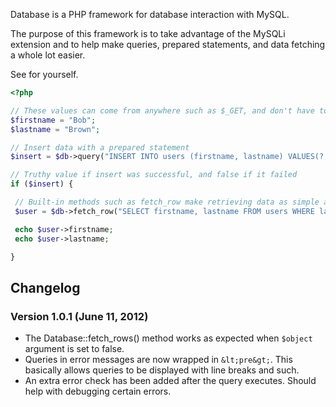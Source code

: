 Database is a PHP framework for database interaction with MySQL.

The purpose of this framework is to take advantage of the MySQLi extension and to help make queries, prepared statements, and data fetching a whole lot easier.

See for yourself.

```php
<?php

// These values can come from anywhere such as $_GET, and don't have to be escaped
$firstname = "Bob";
$lastname = "Brown";

// Insert data with a prepared statement
$insert = $db->query("INSERT INTO users (firstname, lastname) VALUES(?, ?)", array($firstname, $lastname));

// Truthy value if insert was successful, and false if it failed
if ($insert) {

 // Built-in methods such as fetch_row make retrieving data as simple as...
 $user = $db->fetch_row("SELECT firstname, lastname FROM users WHERE lastname = 'Brown'");

 echo $user->firstname;
 echo $user->lastname;

}
```

## Changelog

### Version 1.0.1 (June 11, 2012)

* The Database::fetch_rows() method works as expected when `$object` argument is set to false.
* Queries in error messages are now wrapped in `&lt;pre&gt;`. This basically allows queries to be displayed with line breaks and such.
* An extra error check has been added after the query executes. Should help with debugging certain errors.